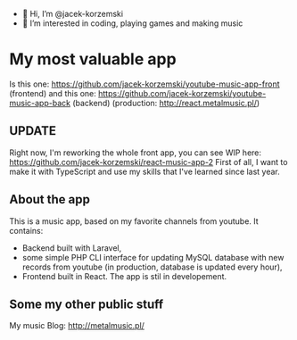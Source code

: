 - 👋 Hi, I’m @jacek-korzemski
- 👀 I’m interested in coding, playing games and making music

# My most valuable app

Is this one: https://github.com/jacek-korzemski/youtube-music-app-front (frontend) and this one: https://github.com/jacek-korzemski/youtube-music-app-back (backend) (production: http://react.metalmusic.pl/)

## UPDATE

Right now, I'm reworking the whole front app, you can see WIP here: https://github.com/jacek-korzemski/react-music-app-2
First of all, I want to make it with TypeScript and use my skills that I've learned since last year.

## About the app

This is a music app, based on my favorite channels from youtube. It contains: 
- Backend built with Laravel, 
- some simple PHP CLI interface for updating MySQL database with new records from youtube (in production, database is updated every hour),
- Frontend built in React.
The app is stil in developement. 

## Some my other public stuff

My music Blog: http://metalmusic.pl/
